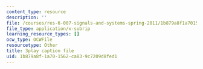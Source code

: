 ```yaml
---
content_type: resource
description: ''
file: /courses/res-6-007-signals-and-systems-spring-2011/1b879a8f1a701562ca839c7209d8fed1_TkMsVwzd1C0.srt
file_type: application/x-subrip
learning_resource_types: []
ocw_type: OCWFile
resourcetype: Other
title: 3play caption file
uid: 1b879a8f-1a70-1562-ca83-9c7209d8fed1
---
```


